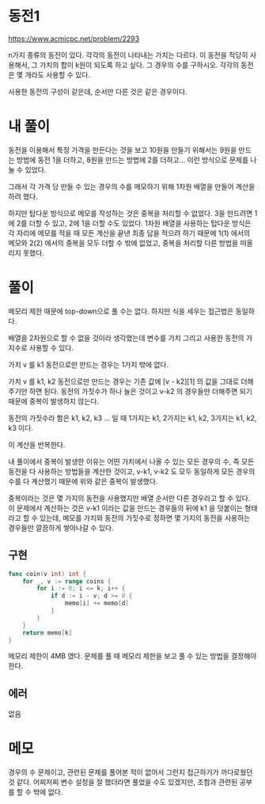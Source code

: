 # 동전1

https://www.acmicpc.net/problem/2293

n가지 종류의 동전이 있다. 각각의 동전이 나타내는 가치는 다르다. 이 동전을 적당히 사용해서, 그 가치의 합이 k원이 되도록 하고 싶다. 그 경우의 수를 구하시오. 각각의 동전은 몇 개라도 사용할 수 있다.

사용한 동전의 구성이 같은데, 순서만 다른 것은 같은 경우이다.

# 내 풀이

동전을 이용해서 특정 가격을 만든다는 것을 보고 10원을 만들기 위해서는 9원을 만드는 방법에 동전 1을 더하고, 8원을 만드는 방법에 2를 더하고... 이런 방식으로 문제를 나눌 수 있었다.

그래서 각 가격 당 만들 수 있는 경우의 수를 메모하기 위해 1차원 배열을 만들어 계산을 하려 했다.

하지만 탑다운 방식으로 메모를 작성하는 것은 중복을 처리할 수 없었다. 3을 만드려면 1에 2를 더할 수 있고, 2에 1을 더할 수도 있었다. 1차원 배열을 사용하는 탑다운 방식은 각 자리에 메모를 적을 때 모든 계산을 끝낸 최종 답을 적으려 하기 때문에 1(1) 에서의 메모와 2(2) 에서의 중복을 모두 더할 수 밖에 없었고, 중복을 처리할 다른 방법을 떠올리지 못했다.

# 풀이

메모리 제한 때문에 top-down으로 풀 수는 없다. 하지만 식을 세우는 접근법은 동일하다.

배열을 2차원으로 할 수 없을 것이라 생각했는데 변수를 가치 그리고 사용한 동전의 가지수로 사용할 수 있다. 

가치 v 를 k1 동전으로만 만드는 경우는 1가지 밖에 없다.

가치 v 를 k1, k2 동전으로만 만드는 경우는 기존 값에 [v - k2][1] 의 값을 그대로 더해주기만 하면 된다. 동전의 가짓수가 하나 늘은 것이고 v-k2 의 경우들만 더해주면 되기 때문에 중복이 발생하지 않는다.

동전의 가짓수라 함은 k1, k2, k3 ... 일 때 1가지는 k1, 2가지는 k1, k2, 3가지는 k1, k2, k3 이다.

이 계산을 반복한다.

내 풀이에서 중복이 발생한 이유는 어떤 가치에서 나올 수 있는 모든 경우의 수, 즉 모든 동전을 다 사용하는 방법들을 계산한 것이고, v-k1, v-k2 도 모두 동일하게 모든 경우의 수를 다 계산했기 때문에 위와 같은 중복이 발생했다.

중복이라는 것은 몇 가지의 동전을 사용했지만 배열 순서만 다른 경우라고 할 수 있다. 이 문제에서 계산하는 것은 v-k1 이라는 값을 만드는 경우들의 뒤에 k1 을 덧붙이는 형태라고 할 수 있는데, 메모를 가치와 동전의 가짓수로 정하면 몇 가지의 동전을 사용하는 경우들만 깔끔하게 쌓아나갈 수 있다.

## 구현
```go
func coin(v int) int {
	for _, v := range coins {
		for i := 0; i <= k; i++ {
			if d := i - v; d >= 0 {
				memo[i] += memo[d]
			}
		}
	}
	return memo[k]
}
```
메모리 제한이 4MB 였다. 문제를 풀 때 메모리 제한을 보고 풀 수 있는 방법을 결정해야 한다.

## 에러

없음

# 메모

경우의 수 문제이고, 관련된 문제를 풀어본 적이 없어서 그런지 접근하기가 까다로웠던 것 같다. 어찌저찌 변수 설정을 잘 했더라면 풀었을 수도 있겠지만, 조합과 관련된 공부를 할 수 밖에 없다.